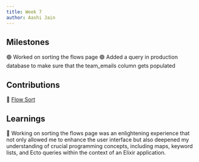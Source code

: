 ```yaml
---
title: Week 7
author: Aashi Jain
---
```


## Milestones

🟢 Worked on sorting the flows page 
🟢 Added a query in production database to make sure that the team_emails column gets populated

## Contributions

🏅 [Flow Sort](https://github.com/glific/glific/pull/3024)


## Learnings

🎯 Working on sorting the flows page was an enlightening experience that not only allowed me to enhance the user interface but also deepened my understanding of crucial programming concepts, including maps, keyword lists, and Ecto queries within the context of an Elixir application. 


